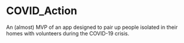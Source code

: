 # COVID_Action

An (almost) MVP of an app designed to pair up people isolated in their homes with volunteers during the COVID-19 crisis.
